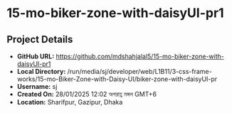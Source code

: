 # 15-mo-biker-zone-with-daisyUI-pr1

## Project Details
- **GitHub URL:** https://github.com/mdshahjalal5/15-mo-biker-zone-with-daisyUI-pr1
- **Local Directory:** /run/media/sj/developer/web/L1B11/3-css-frame-works/15-mo-Biker-Zone-with-Daisy-UI/biker-zone-with-daisyUI-pr
- **Username:** sj
- **Created On:** 28/01/2025 12:02 অপরাহ্ণ মঙ্গল GMT+6
- **Location:** Sharifpur, Gazipur, Dhaka

